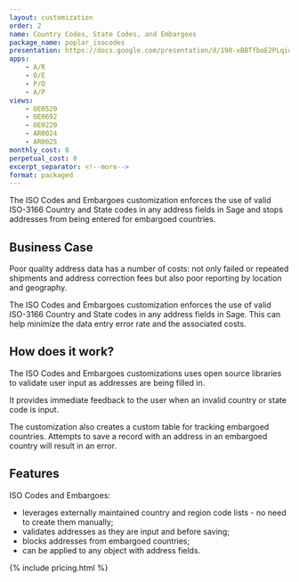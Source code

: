 ```yaml
---
layout: customization
order: 2
name: Country Codes, State Codes, and Embargoes
package_name: poplar_isocodes
presentation: https://docs.google.com/presentation/d/190-xBBTfboE2PLqiuN29h-Lsy_C3vISrYnvoZsMvCDU/edit?usp=sharing 
apps:
    - A/R
    - O/E
    - P/O
    - A/P
views:
    - OE0520
    - OE0692
    - OE0220
    - AR0024
    - AR0025
monthly_cost: 0
perpetual_cost: 0
excerpt_separator: <!--more-->
format: packaged
---
```


The ISO Codes and Embargoes customization enforces the use of valid ISO-3166
Country and State codes in any address fields in Sage and stops addresses from
being entered for embargoed countries.
<!--more-->

## Business Case

Poor quality address data has a number of costs: not only failed or repeated
shipments and address correction fees but also poor reporting by location and
geography.

The ISO Codes and Embargoes customization enforces the use of valid ISO-3166
Country and State codes in any address fields in Sage.  This can help minimize
the data entry error rate and the associated costs.

## How does it work?

The ISO Codes and Embargoes customizations uses open source libraries to
validate user input as addresses are being filled in.

It provides immediate feedback to the user when an invalid country or state
code is input.

The customization also creates a custom table for tracking embargoed countries.
Attempts to save a record with an address in an embargoed country will result
in an error.

## Features

ISO Codes and Embargoes:

- leverages externally maintained country and region code lists - no need to
  create them manually;
- validates addresses as they are input and before saving;
- blocks addresses from embargoed countries;
- can be applied to any object with address fields.

{% include pricing.html %}
